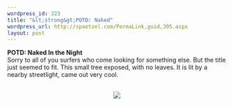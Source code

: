 ```yaml
--- 
wordpress_id: 323
title: "&lt;strong&gt;POTD: Naked"
wordpress_url: http://spaetzel.com/PermaLink,guid,395.aspx
layout: post
---
```

<strong>POTD: Naked In the Night</strong>
        <br />
        Sorry to all of you surfers who come looking for something else. But the title just
        seemed to fit. This small tree exposed, with no leaves. It is lit by a nearby streetlight,
        came out very cool.<br />
        <br />
        <center><a href="http://www.redune.com/photos/Edited/Naked in the night_l.jpg"><img src="/spaetzel/photos/Edited/Naked in the night_m.jpg" border= 0></a>
        </center>
        <img width="0" height="0" src="http://spaetzel.com/aggbug.ashx?id=395" />
